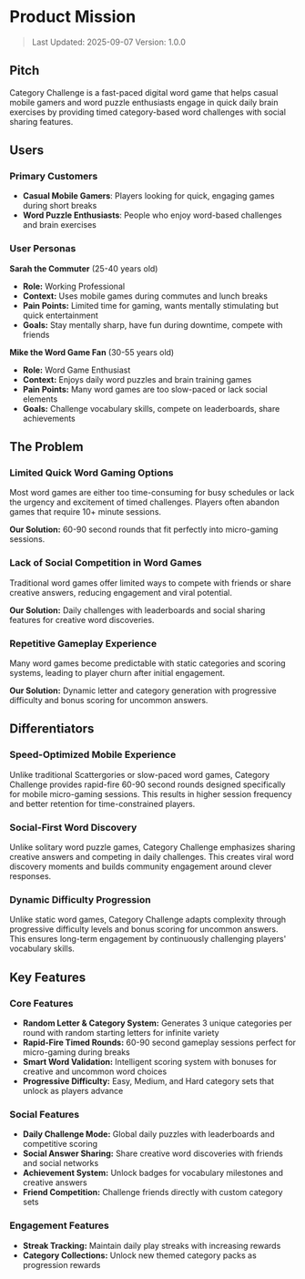# Product Mission

> Last Updated: 2025-09-07
> Version: 1.0.0

## Pitch

Category Challenge is a fast-paced digital word game that helps casual mobile gamers and word puzzle enthusiasts engage in quick daily brain exercises by providing timed category-based word challenges with social sharing features.

## Users

### Primary Customers

- **Casual Mobile Gamers**: Players looking for quick, engaging games during short breaks
- **Word Puzzle Enthusiasts**: People who enjoy word-based challenges and brain exercises

### User Personas

**Sarah the Commuter** (25-40 years old)
- **Role:** Working Professional
- **Context:** Uses mobile games during commutes and lunch breaks
- **Pain Points:** Limited time for gaming, wants mentally stimulating but quick entertainment
- **Goals:** Stay mentally sharp, have fun during downtime, compete with friends

**Mike the Word Game Fan** (30-55 years old)
- **Role:** Word Game Enthusiast
- **Context:** Enjoys daily word puzzles and brain training games
- **Pain Points:** Many word games are too slow-paced or lack social elements
- **Goals:** Challenge vocabulary skills, compete on leaderboards, share achievements

## The Problem

### Limited Quick Word Gaming Options

Most word games are either too time-consuming for busy schedules or lack the urgency and excitement of timed challenges. Players often abandon games that require 10+ minute sessions.

**Our Solution:** 60-90 second rounds that fit perfectly into micro-gaming sessions.

### Lack of Social Competition in Word Games

Traditional word games offer limited ways to compete with friends or share creative answers, reducing engagement and viral potential.

**Our Solution:** Daily challenges with leaderboards and social sharing features for creative word discoveries.

### Repetitive Gameplay Experience

Many word games become predictable with static categories and scoring systems, leading to player churn after initial engagement.

**Our Solution:** Dynamic letter and category generation with progressive difficulty and bonus scoring for uncommon answers.

## Differentiators

### Speed-Optimized Mobile Experience

Unlike traditional Scattergories or slow-paced word games, Category Challenge provides rapid-fire 60-90 second rounds designed specifically for mobile micro-gaming sessions. This results in higher session frequency and better retention for time-constrained players.

### Social-First Word Discovery

Unlike solitary word puzzle games, Category Challenge emphasizes sharing creative answers and competing in daily challenges. This creates viral word discovery moments and builds community engagement around clever responses.

### Dynamic Difficulty Progression

Unlike static word games, Category Challenge adapts complexity through progressive difficulty levels and bonus scoring for uncommon answers. This ensures long-term engagement by continuously challenging players' vocabulary skills.

## Key Features

### Core Features

- **Random Letter & Category System:** Generates 3 unique categories per round with random starting letters for infinite variety
- **Rapid-Fire Timed Rounds:** 60-90 second gameplay sessions perfect for micro-gaming during breaks
- **Smart Word Validation:** Intelligent scoring system with bonuses for creative and uncommon word choices
- **Progressive Difficulty:** Easy, Medium, and Hard category sets that unlock as players advance

### Social Features

- **Daily Challenge Mode:** Global daily puzzles with leaderboards and competitive scoring
- **Social Answer Sharing:** Share creative word discoveries with friends and social networks
- **Achievement System:** Unlock badges for vocabulary milestones and creative answers
- **Friend Competition:** Challenge friends directly with custom category sets

### Engagement Features

- **Streak Tracking:** Maintain daily play streaks with increasing rewards
- **Category Collections:** Unlock new themed category packs as progression rewards